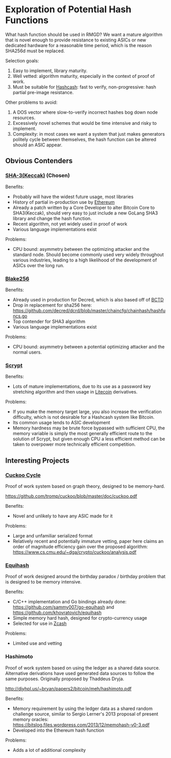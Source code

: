 # Exploration of Potential Hash Functions

What hash function should be used in RMGD? We want a mature algorithm that is novel enough to provide resistance to existing ASICs or new dedicated hardware for a reasonable time period, which is the reason SHA256d must be replaced.

Selection goals:

1. Easy to implement, library maturity.
2. Well vetted: algorithm maturity, especially in the context of proof of work.
3. Must be suitable for [Hashcash](http://www.hashcash.org/): fast to verify, non-progressive: hash partial pre-image resistance.

Other problems to avoid:

1. A DOS vector where slow-to-verify incorrect hashes bog down node resources.
2. Excessively novel schemes that would be time intensive and risky to implement.
3. Complexity: in most cases we want a system that just makes generators politely cycle between themselves, the hash function can be altered should an ASIC appear.

## Obvious Contenders

### [SHA-3(Keccak)](https://en.wikipedia.org/wiki/SHA-3) (Chosen)

Benefits:

- Probably will have the widest future usage, most libraries
- History of partial in-production use by [Ethereum](https://www.ethereum.org/)
- Already a patch written by a Core Developer to alter Bitcoin Core to SHA3(Keccak), should very easy to just include a new GoLang SHA3 library and change the hash function.
- Recent algorithm, not yet widely used in proof of work
- Various language implementations exist

Problems:

- CPU bound: asymmetry between the optimizing attacker and the standard node. Should become commonly used very widely throughout various industries, leading to a high likelihood of the development of ASICs over the long run.

### [Blake256](https://en.wikipedia.org/wiki/BLAKE_(hash_function))

Benefits:

- Already used in production for Decred, which is also based off of [BCTD](https://github.com/btcsuite/btcd)
- Drop in replacement for sha256 here: https://github.com/decred/dcrd/blob/master/chaincfg/chainhash/hashfuncs.go
- Top contender for SHA3 algorithm
- Various language implementations exist

Problems:

- CPU bound: asymmetry between a potential optimizing attacker and the normal users.

### [Scrypt](http://www.tarsnap.com/scrypt.html)

Benefits:

- Lots of mature implementations, due to its use as a password key stretching algorithm and then usage in [Litecoin](https://litecoin.org/) derivatives.

Problems:

- If you make the memory target large, you also increase the verification difficulty, which is not desirable for a Hashcash system like Bitcoin.
- Its common usage lends to ASIC development
- Memory hardness may be brute force bypassed with sufficient CPU, the memory variable is simply the most generally efficient route to the solution of Scrypt, but given enough CPU a less efficient method can be taken to overpower more technically efficient competition.

## Interesting Projects

### [Cuckoo Cycle](http://www.hashcash.org/papers/cuckoo.pdf)

Proof of work system based on graph theory, designed to be memory-hard.

https://github.com/tromp/cuckoo/blob/master/doc/cuckoo.pdf

Benefits:

- Novel and unlikely to have any ASIC made for it

Problems:

- Large and unfamiliar serialized format
- Relatively recent and potentially immature vetting, paper here claims an order of magnitude efficiency gain over the proposed algorithm: https://www.cs.cmu.edu/~dga/crypto/cuckoo/analysis.pdf

### [Equihash](https://www.internetsociety.org/sites/default/files/blogs-media/equihash-asymmetric-proof-of-work-based-generalized-birthday-problem.pdf)

Proof of work designed around the birthday paradox / birthday problem that is designed to be memory intensive.

Benefits:

- C/C++ implementation and Go bindings already done: https://github.com/sammy007/go-equihash and https://github.com/khovratovich/equihash
- Simple memory hard hash, designed for crypto-currency usage
- Selected for use in [Zcash](https://z.cash/blog/why-equihash.html)

Problems:

- Limited use and vetting

### Hashimoto

Proof of work system based on using the ledger as a shared data source. Alternative derivations have used generated data sources to follow the same purposes. Originally proposed by Thaddeus Dryja.

http://diyhpl.us/~bryan/papers2/bitcoin/meh/hashimoto.pdf

Benefits:

- Memory requirement by using the ledger data as a shared random challenge source, similar to Sergio Lerner's 2013 proposal of present memory oracles: https://bitslog.files.wordpress.com/2013/12/memohash-v0-3.pdf
- Developed into the Ethereum hash function

Problems:

- Adds a lot of additional complexity

